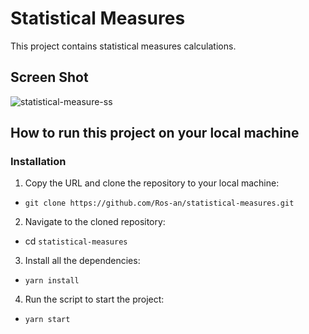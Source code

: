 # Statistical Measures
This project contains statistical measures calculations.

## Screen Shot
![statistical-measure-ss](https://github.com/Ros-an/statistical-measures/assets/76640700/79993642-1a97-465e-b912-9af9a0e05be6)

## How to run this project on your local machine
### Installation
1. Copy the URL and clone the repository to your local machine:
- `git clone https://github.com/Ros-an/statistical-measures.git`
2. Navigate to the cloned repository:
- cd `statistical-measures`
3. Install all the dependencies:
- `yarn install`
4. Run the script to start the project:
- `yarn start`

